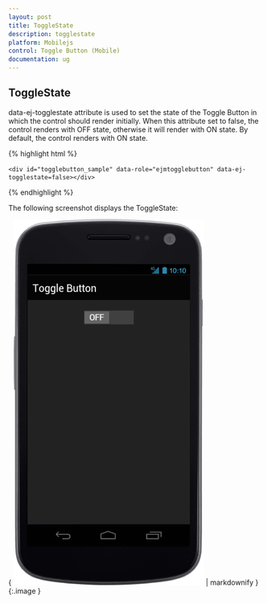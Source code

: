 ```yaml
---
layout: post
title: ToggleState
description: togglestate
platform: Mobilejs
control: Toggle Button (Mobile)
documentation: ug
---
```


## ToggleState

data-ej-togglestate attribute is used to set the state of the Toggle Button in which the control should render initially. When this attribute set to false, the control renders with OFF state, otherwise it will render with ON state. By default, the control renders with ON state.

{% highlight html %}

    <div id="togglebutton_sample" data-role="ejmtogglebutton" data-ej-togglestate=false></div>    



{% endhighlight %}



The following screenshot displays the ToggleState:

{ ![C:/Users/vincentxavier/Desktop/Work/Documentation/Complete Doc/ToggleButton/images/android_1.png](ToggleState_images/ToggleState_img1.png) | markdownify }
{:.image }


